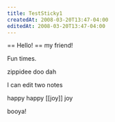 ```yaml
---
title: TestSticky1
createdAt: 2008-03-20T13:47-04:00
editedAt: 2008-03-20T13:47-04:00
---
```



== Hello! ==
my friend!

Fun times.

zippidee doo dah

I can edit two notes 

happy happy [[joy]] joy

booya!

